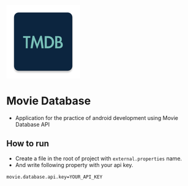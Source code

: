 ![logo](arts/logo.png)

# Movie Database
- Application for the practice of android development using Movie Database API

## How to run
- Create a file in the root of project with `external.properties` name.
- And write following property with your api key.

```
movie.database.api.key=YOUR_API_KEY
```